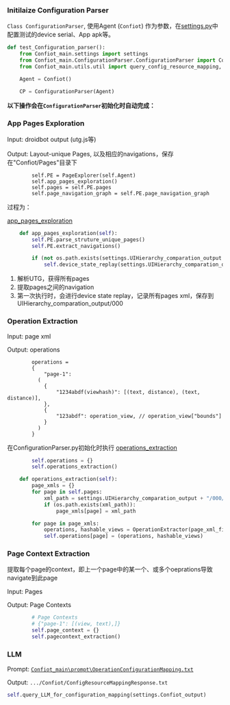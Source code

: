 ### Initilaize Configuration Parser

`Class ConfigurationParser`, 使用Agent (`Confiot`) 作为参数，在[settings.py](..\Confiot_main\settings.py)中配置测试的device serial、App apk等。


```python
def test_Configuration_parser():
    from Confiot_main.settings import settings
    from Confiot_main.ConfigurationParser.ConfigurationParser import ConfigurationParser
    from Confiot_main.utils.util import query_config_resource_mapping, parse_config_resource_mapping, get_ConfigResourceMapper_from_file

    Agent = Confiot()

    CP = ConfigurationParser(Agent)
```


**以下操作会在`ConfigurationParser`初始化时自动完成：**
### App Pages Exploration

Input: droidbot output (utg.js等)

Output: Layout-unique Pages, 以及相应的navigations，保存在"Confiot/Pages"目录下

```
        self.PE = PageExplorer(self.Agent)
        self.app_pages_exploration()
        self.pages = self.PE.pages
        self.page_navigation_graph = self.PE.page_navigation_graph
```


过程为：

[app_pages_exploration](..\Confiot_main\ConfigurationParser\ConfigurationParser.py)
```python
    def app_pages_exploration(self):
        self.PE.parse_struture_unique_pages()
        self.PE.extract_navigations()

        if (not os.path.exists(settings.UIHierarchy_comparation_output + "/000/")):
            self.device_state_replay(settings.UIHierarchy_comparation_output + "/000/")
```

1. 解析UTG，获得所有pages
2. 提取pages之间的navigation
3. 第一次执行时，会进行device state replay，记录所有pages xml，保存到UIHierarchy_comparation_output/000



### Operation Extraction


Input: page xml

Output: operations
```
        operations =
        {
            "page-1":
          (
            {
                "1234abdf(viewhash)": [(text, distance), (text, distance)],
            },
            {
                "123abdf": operation_view, // operation_view["bounds"]
            }
          )
        }
```

在ConfigurationParser.py初始化时执行
[operations_extraction](..\Confiot_main\ConfigurationParser\ConfigurationParser.py)

```python
        self.operations = {}
        self.operations_extraction()
```


```python
    def operations_extraction(self):
        page_xmls = {}
        for page in self.pages:
            xml_path = settings.UIHierarchy_comparation_output + "/000/" + f"{page}.xml"
            if (os.path.exists(xml_path)):
                page_xmls[page] = xml_path

        for page in page_xmls:
            operations, hashable_views = OperationExtractor(page_xml_file=page_xmls[page]).extract_operations()
            self.operations[page] = (operations, hashable_views)
```



### Page Context Extraction

提取每个page的context，即上一个page中的某一个、或多个oeprations导致navigate到此page

Input: Pages

Output: Page Contexts

```python
        # Page Contexts
        # {"page-1": [(view, text),]}
        self.page_context = {}
        self.pagecontext_extraction()
```



### LLM

Prompt: [`Confiot_main\prompt\OperationConfigurationMapping.txt`](..\Confiot_main\prompt\OperationConfigurationMapping.txt)

Output: `.../Confiot/ConfigResourceMappingResponse.txt`


```python
self.query_LLM_for_configuration_mapping(settings.Confiot_output)
```



